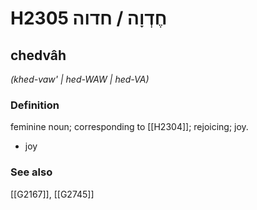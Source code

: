 # H2305 חֶדְוָה / חדוה

## chedvâh

_(khed-vaw' | hed-WAW | hed-VA)_

### Definition

feminine noun; corresponding to [[H2304]]; rejoicing; joy.

- joy
### See also

[[G2167]], [[G2745]]

